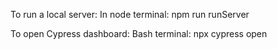 To run a local server:
In node terminal:
npm run runServer

To open Cypress dashboard:
Bash terminal:
 npx cypress open
